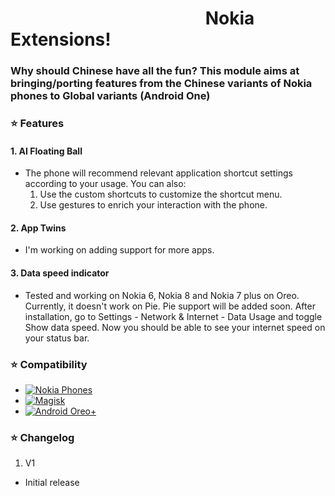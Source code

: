 # &nbsp;&nbsp; &nbsp;&nbsp;&nbsp;&nbsp;&nbsp;&nbsp;&nbsp;&nbsp;&nbsp;&nbsp;&nbsp;&nbsp; &nbsp;&nbsp;&nbsp;&nbsp;&nbsp;&nbsp;&nbsp;&nbsp;&nbsp;&nbsp;&nbsp;&nbsp;&nbsp;&nbsp;&nbsp;&nbsp;&nbsp;&nbsp;&nbsp;&nbsp;&nbsp;&nbsp; &nbsp;&nbsp;&nbsp;&nbsp; &nbsp;&nbsp; Nokia Extensions!

<h3>Why should Chinese have all the fun? 
This module aims at bringing/porting features from the Chinese variants of Nokia phones to Global variants (Android One)</h3>

### ⭐ Features
#### 1. AI Floating Ball 
  *  The phone will recommend relevant application shortcut settings according to your usage. 
  You can also: 
     1. Use the custom shortcuts to customize the shortcut menu.
     2. Use gestures to enrich your interaction with the phone.  
     
#### 2. App Twins
  * I'm working on adding support for more apps.      

#### 3. Data speed indicator
   * Tested and working on Nokia 6, Nokia 8 and Nokia 7 plus on Oreo. Currently, it doesn't work on Pie. Pie support will be added soon. After installation, go to Settings - Network & Internet - Data Usage and toggle Show data speed. Now you should be able to see your internet speed on your status bar.

### ⭐ Compatibility
<ul>
<li><a href="https://www.nokia.com/phones/en_int" rel="nofollow"><img src="https://img.shields.io/badge/Nokia-Android%20phones-blue.svg" alt="Nokia Phones" data-canonical-src="https://img.shields.io/badge/Nokia-Android%20phones-blue.svg" style="max-width:100%;"></a></li>
<li><a href="https://forum.xda-developers.com/apps/magisk/official-magisk-v7-universal-systemless-t3473445" rel="nofollow"><img src="https://camo.githubusercontent.com/1d5e7913eafa1706092bbf582a9cfa5d5935deca/68747470733a2f2f696d672e736869656c64732e696f2f62616467652f4d616769736b2d31372532422d3030423339422e737667" alt="Magisk" data-canonical-src="https://img.shields.io/badge/Magisk-17%2B-00B39B.svg" style="max-width:100%;"></a></li>
<li><a href="https://www.android.com/versions/oreo-8-0/" rel="nofollow"><img src="https://camo.githubusercontent.com/21112d533c9948482b57f6e6311c4b3a8bd8e2c9/68747470733a2f2f696d672e736869656c64732e696f2f62616467652f4f72656f2d382e302b2d626c75652e737667" alt="Android Oreo+" data-canonical-src="https://img.shields.io/badge/Oreo-8.0+-blue.svg" style="max-width:100%;"></a></li>
</ul>  

### ⭐ Changelog 
1. V1
  * Initial release
  
  
